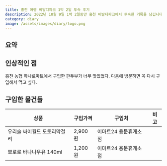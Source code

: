 ```yaml
---
title: 홍천 여행 비발디파크 1박 2일 투숙 후기
description: 2022년 10월 9일 1박 2일동안 홍천 비발디파크에서 투숙한 기록을 남깁니다. 
category: diary
image: /assets/images/diary/logo.png
---
```


요약
---

인상적인 점
---

홍천 농협 하나로마트에서 구입한 판두부가 너무 맛있었다. 
다음에 방문하면 꼭 다시 구입해서 먹고 싶다. 

구입한 물건들
---

|상품|구입가격|구입처|비고|
|---|---|---|---|
|우리술 싸이월드 도토리막걸리|2,900원|이마트24 용문휴게소점|   |
|뽀로로 바나나우유 140ml|1,200원|이마트24 용문휴게소점|   |